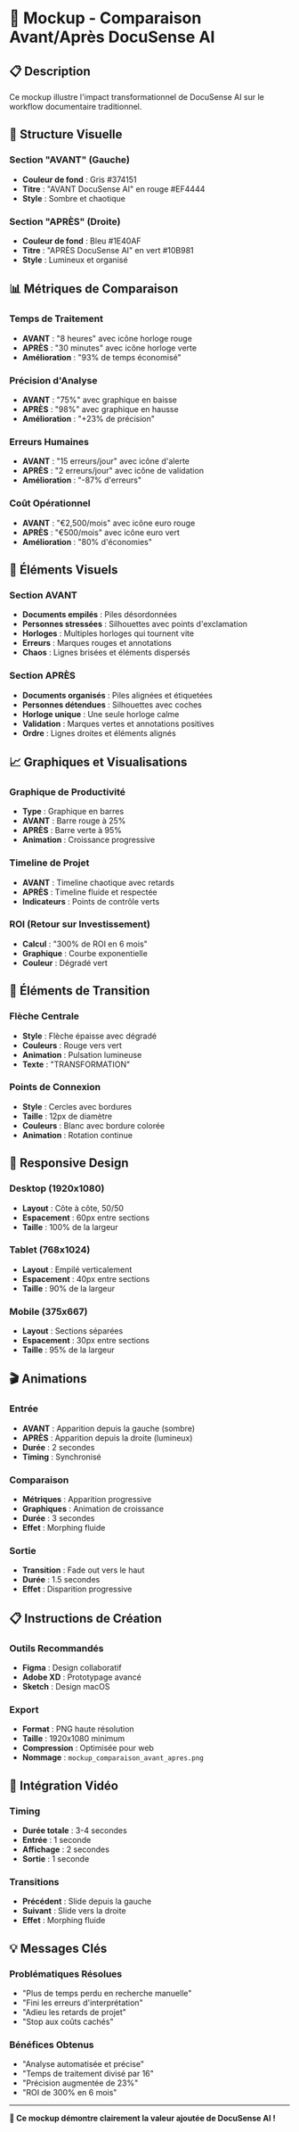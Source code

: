 # 🎨 Mockup - Comparaison Avant/Après DocuSense AI

## 📋 Description
Ce mockup illustre l'impact transformationnel de DocuSense AI sur le workflow documentaire traditionnel.

## 🎯 Structure Visuelle

### **Section "AVANT" (Gauche)**
- **Couleur de fond** : Gris #374151
- **Titre** : "AVANT DocuSense AI" en rouge #EF4444
- **Style** : Sombre et chaotique

### **Section "APRÈS" (Droite)**
- **Couleur de fond** : Bleu #1E40AF
- **Titre** : "APRÈS DocuSense AI" en vert #10B981
- **Style** : Lumineux et organisé

## 📊 Métriques de Comparaison

### **Temps de Traitement**
- **AVANT** : "8 heures" avec icône horloge rouge
- **APRÈS** : "30 minutes" avec icône horloge verte
- **Amélioration** : "93% de temps économisé"

### **Précision d'Analyse**
- **AVANT** : "75%" avec graphique en baisse
- **APRÈS** : "98%" avec graphique en hausse
- **Amélioration** : "+23% de précision"

### **Erreurs Humaines**
- **AVANT** : "15 erreurs/jour" avec icône d'alerte
- **APRÈS** : "2 erreurs/jour" avec icône de validation
- **Amélioration** : "-87% d'erreurs"

### **Coût Opérationnel**
- **AVANT** : "€2,500/mois" avec icône euro rouge
- **APRÈS** : "€500/mois" avec icône euro vert
- **Amélioration** : "80% d'économies"

## 🎨 Éléments Visuels

### **Section AVANT**
- **Documents empilés** : Piles désordonnées
- **Personnes stressées** : Silhouettes avec points d'exclamation
- **Horloges** : Multiples horloges qui tournent vite
- **Erreurs** : Marques rouges et annotations
- **Chaos** : Lignes brisées et éléments dispersés

### **Section APRÈS**
- **Documents organisés** : Piles alignées et étiquetées
- **Personnes détendues** : Silhouettes avec coches
- **Horloge unique** : Une seule horloge calme
- **Validation** : Marques vertes et annotations positives
- **Ordre** : Lignes droites et éléments alignés

## 📈 Graphiques et Visualisations

### **Graphique de Productivité**
- **Type** : Graphique en barres
- **AVANT** : Barre rouge à 25%
- **APRÈS** : Barre verte à 95%
- **Animation** : Croissance progressive

### **Timeline de Projet**
- **AVANT** : Timeline chaotique avec retards
- **APRÈS** : Timeline fluide et respectée
- **Indicateurs** : Points de contrôle verts

### **ROI (Retour sur Investissement)**
- **Calcul** : "300% de ROI en 6 mois"
- **Graphique** : Courbe exponentielle
- **Couleur** : Dégradé vert

## 🔄 Éléments de Transition

### **Flèche Centrale**
- **Style** : Flèche épaisse avec dégradé
- **Couleurs** : Rouge vers vert
- **Animation** : Pulsation lumineuse
- **Texte** : "TRANSFORMATION"

### **Points de Connexion**
- **Style** : Cercles avec bordures
- **Taille** : 12px de diamètre
- **Couleurs** : Blanc avec bordure colorée
- **Animation** : Rotation continue

## 📱 Responsive Design

### **Desktop (1920x1080)**
- **Layout** : Côte à côte, 50/50
- **Espacement** : 60px entre sections
- **Taille** : 100% de la largeur

### **Tablet (768x1024)**
- **Layout** : Empilé verticalement
- **Espacement** : 40px entre sections
- **Taille** : 90% de la largeur

### **Mobile (375x667)**
- **Layout** : Sections séparées
- **Espacement** : 30px entre sections
- **Taille** : 95% de la largeur

## 🎬 Animations

### **Entrée**
- **AVANT** : Apparition depuis la gauche (sombre)
- **APRÈS** : Apparition depuis la droite (lumineux)
- **Durée** : 2 secondes
- **Timing** : Synchronisé

### **Comparaison**
- **Métriques** : Apparition progressive
- **Graphiques** : Animation de croissance
- **Durée** : 3 secondes
- **Effet** : Morphing fluide

### **Sortie**
- **Transition** : Fade out vers le haut
- **Durée** : 1.5 secondes
- **Effet** : Disparition progressive

## 📋 Instructions de Création

### **Outils Recommandés**
- **Figma** : Design collaboratif
- **Adobe XD** : Prototypage avancé
- **Sketch** : Design macOS

### **Export**
- **Format** : PNG haute résolution
- **Taille** : 1920x1080 minimum
- **Compression** : Optimisée pour web
- **Nommage** : `mockup_comparaison_avant_apres.png`

## 🎯 Intégration Vidéo

### **Timing**
- **Durée totale** : 3-4 secondes
- **Entrée** : 1 seconde
- **Affichage** : 2 secondes
- **Sortie** : 1 seconde

### **Transitions**
- **Précédent** : Slide depuis la gauche
- **Suivant** : Slide vers la droite
- **Effet** : Morphing fluide

## 💡 Messages Clés

### **Problématiques Résolues**
- "Plus de temps perdu en recherche manuelle"
- "Fini les erreurs d'interprétation"
- "Adieu les retards de projet"
- "Stop aux coûts cachés"

### **Bénéfices Obtenus**
- "Analyse automatisée et précise"
- "Temps de traitement divisé par 16"
- "Précision augmentée de 23%"
- "ROI de 300% en 6 mois"

---

**🎨 Ce mockup démontre clairement la valeur ajoutée de DocuSense AI !**
